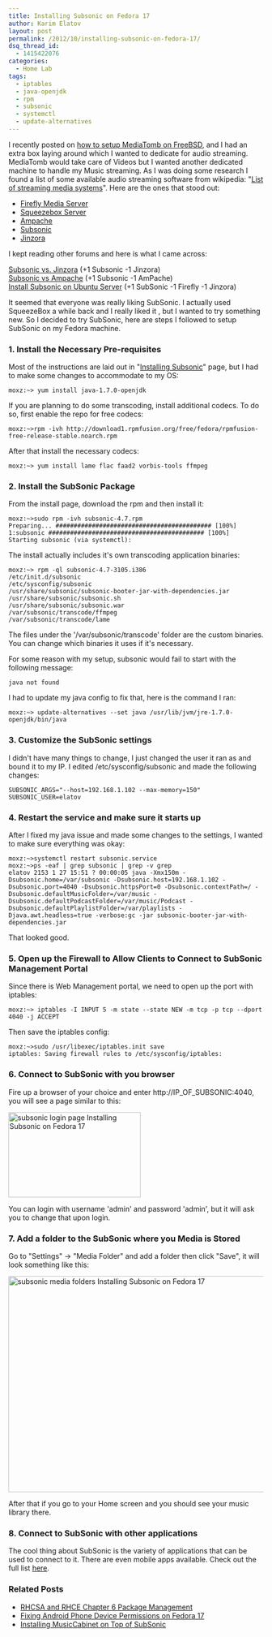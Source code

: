 ```yaml
---
title: Installing Subsonic on Fedora 17
author: Karim Elatov
layout: post
permalink: /2012/10/installing-subsonic-on-fedora-17/
dsq_thread_id:
  - 1415422076
categories:
  - Home Lab
tags:
  - iptables
  - java-openjdk
  - rpm
  - subsonic
  - systemctl
  - update-alternatives
---
```

I recently posted on <a href="http://virtuallyhyper.com/2012/10/installing-mediatomb-on-freebsd-9-and-connecting-to-it-with-xbmc-from-a-fedora-17-os/" onclick="javascript:_gaq.push(['_trackEvent','outbound-article','http://virtuallyhyper.com/2012/10/installing-mediatomb-on-freebsd-9-and-connecting-to-it-with-xbmc-from-a-fedora-17-os/']);">how to setup MediaTomb on FreeBSD</a>, and I had an extra box laying around which I wanted to dedicate for audio streaming. MediaTomb would take care of Videos but I wanted another dedicated machine to handle my Music streaming. As I was doing some research I found a list of some available audio streaming software from wikipedia: "<a href="http://en.wikipedia.org/wiki/List_of_streaming_media_systems#Servers" onclick="javascript:_gaq.push(['_trackEvent','outbound-article','http://en.wikipedia.org/wiki/List_of_streaming_media_systems#Servers']);">List of streaming media systems</a>". Here are the ones that stood out:

*   <a title="Firefly Media Server" href="http://en.wikipedia.org/wiki/Firefly_Media_Server" onclick="javascript:_gaq.push(['_trackEvent','outbound-article','http://en.wikipedia.org/wiki/Firefly_Media_Server']);">Firefly Media Server</a>
*   <a title="Squeezebox Server" href="http://en.wikipedia.org/wiki/Squeezebox_Server" onclick="javascript:_gaq.push(['_trackEvent','outbound-article','http://en.wikipedia.org/wiki/Squeezebox_Server']);">Squeezebox Server</a>
*   <a title="Ampache" href="http://en.wikipedia.org/wiki/Ampache" onclick="javascript:_gaq.push(['_trackEvent','outbound-article','http://en.wikipedia.org/wiki/Ampache']);">Ampache</a>
*   <a title="Subsonic (media server)" href="http://en.wikipedia.org/wiki/Subsonic_(media_server)" onclick="javascript:_gaq.push(['_trackEvent','outbound-article','http://en.wikipedia.org/wiki/Subsonic_(media_server)']);">Subsonic</a>
*   <a href="http://sourceforge.net/projects/jinzora/" onclick="javascript:_gaq.push(['_trackEvent','outbound-article','http://sourceforge.net/projects/jinzora/']);">Jinzora</a>

I kept reading other forums and here is what I came across:

<a href="http://forum.subsonic.org/forum/viewtopic.php?t=564" onclick="javascript:_gaq.push(['_trackEvent','outbound-article','http://forum.subsonic.org/forum/viewtopic.php?t=564']);">Subsonic vs. Jinzora</a> (+1 Subsonic -1 Jinzora)  
<a href="http://ubuntuforums.org/showthread.php?t=1581344" onclick="javascript:_gaq.push(['_trackEvent','outbound-article','http://ubuntuforums.org/showthread.php?t=1581344']);">Subsonic vs Ampache</a> (+1 Subsonic -1 AmPache)  
<a href="http://blog.lundscape.com/2009/05/install-subsonic-on-ubuntu-server/" onclick="javascript:_gaq.push(['_trackEvent','outbound-article','http://blog.lundscape.com/2009/05/install-subsonic-on-ubuntu-server/']);">Install Subsonic on Ubuntu Server</a> (+1 SubSonic -1 Firefly -1 Jinzora)

It seemed that everyone was really liking SubSonic. I actually used SqueezeBox a while back and I really liked it , but I wanted to try something new. So I decided to try SubSonic, here are steps I followed to setup SubSonic on my Fedora machine.

### 1. Install the Necessary Pre-requisites

Most of the instructions are laid out in "<a href="http://www.subsonic.org/pages/installation.jsp" onclick="javascript:_gaq.push(['_trackEvent','outbound-article','http://www.subsonic.org/pages/installation.jsp']);">Installing Subsonic</a>" page, but I had to make some changes to accommodate to my OS:

	  
	moxz:~> yum install java-1.7.0-openjdk  
	

If you are planning to do some transcoding, install additional codecs. To do so, first enable the repo for free codecs:

	  
	moxz:~>rpm -ivh http://download1.rpmfusion.org/free/fedora/rpmfusion-free-release-stable.noarch.rpm  
	

After that install the necessary codecs:

	  
	moxz:~> yum install lame flac faad2 vorbis-tools ffmpeg  
	

### 2. Install the SubSonic Package

From the install page, download the rpm and then install it:

	  
	moxz:~>sudo rpm -ivh subsonic-4.7.rpm  
	Preparing... ########################################### [100%]  
	1:subsonic ########################################### [100%]  
	Starting subsonic (via systemctl):  
	

The install actually includes it's own transcoding application binaries:

	  
	moxz:~> rpm -ql subsonic-4.7-3105.i386  
	/etc/init.d/subsonic  
	/etc/sysconfig/subsonic  
	/usr/share/subsonic/subsonic-booter-jar-with-dependencies.jar  
	/usr/share/subsonic/subsonic.sh  
	/usr/share/subsonic/subsonic.war  
	/var/subsonic/transcode/ffmpeg  
	/var/subsonic/transcode/lame  
	

The files under the '/var/subsonic/transcode' folder are the custom binaries. You can change which binaries it uses if it's necessary.

For some reason with my setup, subsonic would fail to start with the following message:

	  
	java not found  
	

I had to update my java config to fix that, here is the command I ran:

	  
	moxz:~> update-alternatives --set java /usr/lib/jvm/jre-1.7.0-openjdk/bin/java  
	

### 3. Customize the SubSonic settings

I didn't have many things to change, I just changed the user it ran as and bound it to my IP. I edited /etc/sysconfig/subsonic and made the following changes:

	  
	SUBSONIC_ARGS="--host=192.168.1.102 --max-memory=150"  
	SUBSONIC_USER=elatov  
	

### 4. Restart the service and make sure it starts up

After I fixed my java issue and made some changes to the settings, I wanted to make sure everything was okay:

	  
	moxz:~>systemctl restart subsonic.service  
	moxz:~>ps -eaf | grep subsonic | grep -v grep  
	elatov 2153 1 27 15:51 ? 00:00:05 java -Xmx150m -Dsubsonic.home=/var/subsonic -Dsubsonic.host=192.168.1.102 -Dsubsonic.port=4040 -Dsubsonic.httpsPort=0 -Dsubsonic.contextPath=/ -Dsubsonic.defaultMusicFolder=/var/music -Dsubsonic.defaultPodcastFolder=/var/music/Podcast -Dsubsonic.defaultPlaylistFolder=/var/playlists -Djava.awt.headless=true -verbose:gc -jar subsonic-booter-jar-with-dependencies.jar  
	

That looked good.

### 5. Open up the Firewall to Allow Clients to Connect to SubSonic Management Portal

Since there is Web Management portal, we need to open up the port with iptables:

	  
	moxz:~> iptables -I INPUT 5 -m state --state NEW -m tcp -p tcp --dport 4040 -j ACCEPT  
	

Then save the iptables config:

	  
	moxz:~>sudo /usr/libexec/iptables.init save  
	iptables: Saving firewall rules to /etc/sysconfig/iptables:  
	

### 6. Connect to SubSonic with you browser

Fire up a browser of your choice and enter http://IP_OF_SUBSONIC:4040, you will see a page similar to this:

<a href="http://virtuallyhyper.com/wp-content/uploads/2012/10/subsonic_login_page.png" onclick="javascript:_gaq.push(['_trackEvent','outbound-article','http://virtuallyhyper.com/wp-content/uploads/2012/10/subsonic_login_page.png']);"><img src="http://virtuallyhyper.com/wp-content/uploads/2012/10/subsonic_login_page.png" alt="subsonic login page Installing Subsonic on Fedora 17" title="subsonic_login_page" width="261" height="168" class="alignnone size-full wp-image-4238" /></a>

You can login with username 'admin' and password 'admin', but it will ask you to change that upon login.

### 7. Add a folder to the SubSonic where you Media is Stored

Go to "Settings" -> "Media Folder" and add a folder then click "Save", it will look something like this:

<a href="http://virtuallyhyper.com/wp-content/uploads/2012/10/subsonic_media_folders.png" onclick="javascript:_gaq.push(['_trackEvent','outbound-article','http://virtuallyhyper.com/wp-content/uploads/2012/10/subsonic_media_folders.png']);"><img src="http://virtuallyhyper.com/wp-content/uploads/2012/10/subsonic_media_folders.png" alt="subsonic media folders Installing Subsonic on Fedora 17" title="subsonic_media_folders" width="683" height="426" class="alignnone size-full wp-image-4237" /></a>

After that if you go to your Home screen and you should see your music library there.

### 8. Connect to SubSonic with other applications

The cool thing about SubSonic is the variety of applications that can be used to connect to it. There are even mobile apps available. Check out the full list <a href="http://www.subsonic.org/pages/apps.jsp" onclick="javascript:_gaq.push(['_trackEvent','outbound-article','http://www.subsonic.org/pages/apps.jsp']);">here</a>.

<div class="SPOSTARBUST-Related-Posts">
  <H3>
    Related Posts
  </H3>
  
  <ul class="entry-meta">
    <li class="SPOSTARBUST-Related-Post">
      <a title="RHCSA and RHCE Chapter 6 Package Management" href="http://virtuallyhyper.com/2013/03/rhcsa-and-rhce-chapter-6-package-management/" onclick="javascript:_gaq.push(['_trackEvent','outbound-article','http://virtuallyhyper.com/2013/03/rhcsa-and-rhce-chapter-6-package-management/']);" rel="bookmark">RHCSA and RHCE Chapter 6 Package Management</a>
    </li>
    <li class="SPOSTARBUST-Related-Post">
      <a title="Fixing Android Phone Device Permissions on Fedora 17" href="http://virtuallyhyper.com/2013/02/fixing-android-phone-device-permissions-on-fedora-17/" onclick="javascript:_gaq.push(['_trackEvent','outbound-article','http://virtuallyhyper.com/2013/02/fixing-android-phone-device-permissions-on-fedora-17/']);" rel="bookmark">Fixing Android Phone Device Permissions on Fedora 17</a>
    </li>
    <li class="SPOSTARBUST-Related-Post">
      <a title="Installing MusicCabinet on Top of SubSonic" href="http://virtuallyhyper.com/2013/02/installing-musiccabinet-on-top-of-subsonic/" onclick="javascript:_gaq.push(['_trackEvent','outbound-article','http://virtuallyhyper.com/2013/02/installing-musiccabinet-on-top-of-subsonic/']);" rel="bookmark">Installing MusicCabinet on Top of SubSonic</a>
    </li>
  </ul>
</div>

